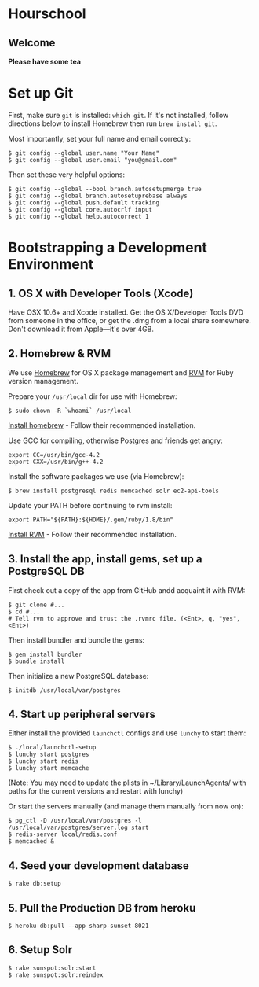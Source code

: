 # Hourschool


## Welcome

**Please have some tea**

# Set up Git

First, make sure `git` is installed: `which git`. If it's not installed,
follow directions below to install Homebrew then run `brew install git`.

Most importantly, set your full name and email correctly:

    $ git config --global user.name "Your Name"
    $ git config --global user.email "you@gmail.com"

Then set these very helpful options:

    $ git config --global --bool branch.autosetupmerge true
    $ git config --global branch.autosetuprebase always
    $ git config --global push.default tracking
    $ git config --global core.autocrlf input
    $ git config --global help.autocorrect 1

# Bootstrapping a Development Environment

## 1. OS X with Developer Tools (Xcode)

Have OSX 10.6+ and Xcode installed. Get the OS X/Developer Tools DVD from
someone in the office, or get the .dmg from a local share somewhere. Don't
download it from Apple—it's over 4GB.

## 2. Homebrew & RVM

We use [Homebrew][1] for OS X package management and [RVM][2] for Ruby version
management.

 [1]: http://mxcl.github.com/homebrew/
 [2]: https://rvm.beginrescueend.com/

Prepare your `/usr/local` dir for use with Homebrew:

    $ sudo chown -R `whoami` /usr/local

[Install homebrew][3] - Follow their recommended installation.

 [3]: https://github.com/mxcl/homebrew/wiki/installation

Use GCC for compiling, otherwise Postgres and friends get angry:

    export CC=/usr/bin/gcc-4.2
    export CXX=/usr/bin/g++-4.2

Install the software packages we use (via Homebrew):

    $ brew install postgresql redis memcached solr ec2-api-tools

Update your PATH before continuing to rvm install:

    export PATH="${PATH}:${HOME}/.gem/ruby/1.8/bin"

[Install RVM][4] - Follow their recommended installation.

 [4]: http://rvm.beginrescueend.com/rvm/install/



## 3. Install the app, install gems, set up a PostgreSQL DB

First check out a copy of the app from GitHub andd acquaint it with RVM:

    $ git clone #...
    $ cd #...
    # Tell rvm to approve and trust the .rvmrc file. (<Ent>, q, "yes", <Ent>)

Then install bundler and bundle the gems:

    $ gem install bundler
    $ bundle install

Then initialize a new PostgreSQL database:

    $ initdb /usr/local/var/postgres

## 4. Start up peripheral servers

Either install the provided `launchctl` configs and use `lunchy` to start them:

    $ ./local/launchctl-setup
    $ lunchy start postgres
    $ lunchy start redis
    $ lunchy start memcache

(Note: You may need to update the plists in ~/Library/LaunchAgents/ with paths for the current versions and restart with lunchy)

Or start the servers manually (and manage them manually from now on):

    $ pg_ctl -D /usr/local/var/postgres -l /usr/local/var/postgres/server.log start
    $ redis-server local/redis.conf
    $ memcached &

## 4. Seed your development database

    $ rake db:setup

## 5. Pull the Production DB from heroku

    $ heroku db:pull --app sharp-sunset-8021

## 6. Setup Solr

    $ rake sunspot:solr:start
    $ rake sunspot:solr:reindex
